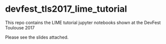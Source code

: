 # devfest_tls2017_lime_tutorial
This repo contains the LIME tutorial jupyter notebooks shown at the DevFest Toulouse 2017

Please see the slides attached.
